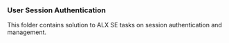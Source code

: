 ### User Session Authentication
This folder contains solution to ALX SE tasks on session authentication and management.
